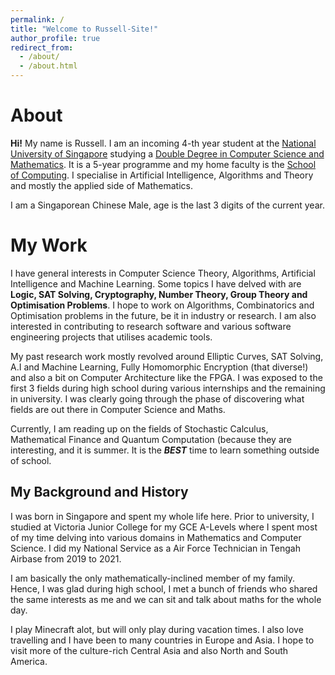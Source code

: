 ```yaml
---
permalink: /
title: "Welcome to Russell-Site!"
author_profile: true
redirect_from: 
  - /about/
  - /about.html
---
```


About
======

**Hi!** My name is Russell. I am an incoming 4-th year student at the [National University of Singapore](https://nus.edu.sg/) studying a [Double Degree in Computer Science and Mathematics](https://www.comp.nus.edu.sg/cug/per-cohort/ddp-cs-maths/). It is a 5-year programme and my home faculty is the [School of Computing](https://www.comp.nus.edu.sg/). I specialise in Artificial Intelligence, Algorithms and Theory and mostly the applied side of Mathematics.

I am a Singaporean Chinese Male, age is the last 3 digits of the current year.

My Work
======

I have general interests in Computer Science Theory, Algorithms, Artificial Intelligence and Machine Learning. Some topics I have delved with are **Logic, SAT Solving, Cryptography, Number Theory, Group Theory and Optimisation Problems**. I hope to work on Algorithms, Combinatorics and Optimisation problems in the future, be it in industry or research. I am also interested in contributing to research software and various software engineering projects that utilises academic tools.

My past research work mostly revolved around Elliptic Curves, SAT Solving, A.I and Machine Learning, Fully Homomorphic Encryption (that diverse!) and also a bit on Computer Architecture like the FPGA. I was exposed to the first 3 fields during high school during various internships and the remaining in university. I was clearly going through the phase of discovering what fields are out there in Computer Science and Maths.

Currently, I am reading up on the fields of Stochastic Calculus, Mathematical Finance and Quantum Computation (because they are interesting, and it is summer. It is the ***BEST*** time to learn something outside of school.

My Background and History
------
I was born in Singapore and spent my whole life here. Prior to university, I studied at Victoria Junior College for my GCE A-Levels where I spent most of my time delving into various domains in Mathematics and Computer Science. I did my National Service as a Air Force Technician in Tengah Airbase from 2019 to 2021.

I am basically the only mathematically-inclined member of my family. Hence, I was glad during high school, I met a bunch of friends who shared the same interests as me and we can sit and talk about maths for the whole day. 

I play Minecraft alot, but will only play during vacation times. I also love travelling and I have been to many countries in Europe and Asia. I hope to visit more of the culture-rich Central Asia and also North and South America.
